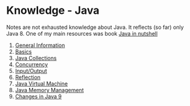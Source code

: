 # Knowledge - Java

Notes are not exhausted knowledge about Java. It reflects (so far) only Java 8. One of my main resources was book [Java in nutshell](http://shop.oreilly.com/product/0636920030775.do) 

1) [General Information]()
2) [Basics]()
3) [Java Collections]()
4) [Concurrency]()
5) [Input/Output]()
6) [Reflection]()
7) [Java Virtual Machine]()
8) [Java Memory Management]()
9) [Changes in Java 9]()
